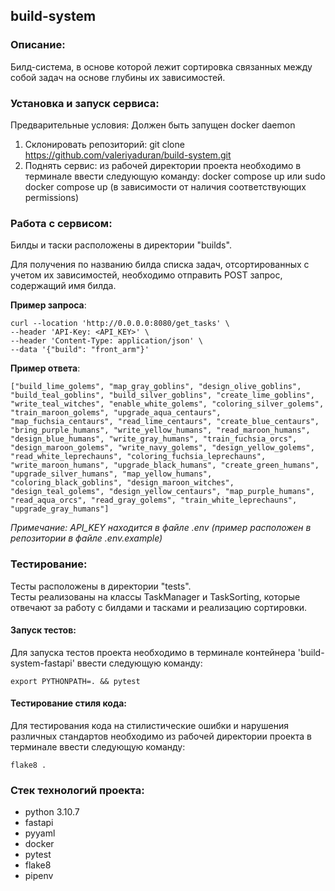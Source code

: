## build-system
### Описание:
Билд-система, в основе которой лежит сортировка связанных между собой задач на основе глубины их зависимостей.

### Установка и запуск сервиса:
Предварительные условия:
Должен быть запущен docker daemon
1) Cклонировать репозиторий: git clone https://github.com/valeriyaduran/build-system.git
2) Поднять сервис: из рабочей директории проекта необходимо в терминале ввести следующую команду: docker compose up или sudo docker compose up (в зависимости от наличия соответствующих permissions)


### Работа с сервисом:
Билды и таски расположены в директории "builds".

Для получения по названию билда списка задач, отсортированных с учетом их зависимостей, необходимо отправить POST запрос, содержащий имя билда.

**Пример запроса**:
```
curl --location 'http://0.0.0.0:8080/get_tasks' \
--header 'API-Key: <API_KEY>' \
--header 'Content-Type: application/json' \
--data '{"build": "front_arm"}'
```
**Пример ответа**:
```
["build_lime_golems", "map_gray_goblins", "design_olive_goblins", "build_teal_goblins", "build_silver_goblins", "create_lime_goblins", "write_teal_witches", "enable_white_golems", "coloring_silver_golems", "train_maroon_golems", "upgrade_aqua_centaurs", "map_fuchsia_centaurs", "read_lime_centaurs", "create_blue_centaurs", "bring_purple_humans", "write_yellow_humans", "read_maroon_humans", "design_blue_humans", "write_gray_humans", "train_fuchsia_orcs", "design_maroon_golems", "write_navy_golems", "design_yellow_golems", "read_white_leprechauns", "coloring_fuchsia_leprechauns", "write_maroon_humans", "upgrade_black_humans", "create_green_humans", "upgrade_silver_humans", "map_yellow_humans", "coloring_black_goblins", "design_maroon_witches", "design_teal_golems", "design_yellow_centaurs", "map_purple_humans", "read_aqua_orcs", "read_gray_golems", "train_white_leprechauns", "upgrade_gray_humans"]
```
*Примечание: API_KEY находится в файле .env (пример расположен в репозитории в файле .env.example)*

### Тестирование:
Тесты расположены в директории "tests".    
Тесты реализованы на классы TaskManager и TaskSorting, которые отвечают за работу с билдами и тасками и реализацию сортировки.

#### Запуск тестов:
Для запуска тестов проекта необходимо в терминале контейнера 'build-system-fastapi' ввести следующую команду:
```
export PYTHONPATH=. && pytest
```
#### Тестирование стиля кода:
Для тестирования кода на стилистические ошибки и нарушения различных стандартов необходимо из рабочей директории проекта в терминале ввести следующую команду:
```
flake8 .
```

### Cтек технологий проекта:
- python 3.10.7
- fastapi
- pyyaml
- docker
- pytest
- flake8
- pipenv
  











